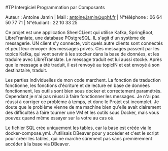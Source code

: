 #TP Intergiciel Programmation par Composants

Auteur : Antoine Jamin | Mail : antoine.jamin@uphf.fr | N°téléphone : 06 64 50 77 71 | N°étudiant : 22 10 33 25

Ce projet est une application SheelCLient qui utilise Kafka, SpringBoot, LibreTranlate, une database POstgreSQL. IL s'agit d'un système de messagerie. UN client s'y connecte, voit quels autre clients sont connectés et peut leur envoyer des messages privés. Ces messages passent par les topics Kafka, qui vont servir à les stocker dans la base de données, et les traduire avec LibreTranslate. Le message traduit est lui aussi stocké. Après que le message a été traduit, il est renvoyé au topicIN et est envoyé à son destinataire, traduit.

Les parties individuelles de mon code marchent. La fonction de traduction fonctionne, les fonctions d'écriture et de lecture en base de données fonctionnent, les outils sont bien sous docker et correctement paramétrés. Cependant je n'ai pas réussi à faire fonctionner les messages. Je n'ai pas réussi à corriger ce problème à temps, et donc le Projet est incomplet. Je doute que le problème vienne de ma machine bien qu'elle avait clairement des difficultés à faire tourner une VM et les outils sous Docker, mais vous pouvez quand même essayer sur la votre au cas où.

Le fichier SQL crée uniquement les tables, car la base est créée via le docker-compose.yml. J'utilisais DBeaver pour y accéder et c'est le script pour créer les tables, qui ne marche sûrement pas sans premièrement accéder à la base via DBeaver.
